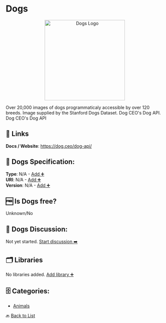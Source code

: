 # Dogs
<p align="center">
    <img width="256" src="https://raw.githubusercontent.com/apis-list/apis-list/main/apis/dogs/logo_256x256.png" alt="Dogs Logo"/>
</p>
Over 20,000 images of dogs programmaticaly accessible by over 120 breeds. Image supplied by the Stanford Dogs Dataset. Dog CEO's Dog API. Dog CEO's Dog API

##  🔗 Links
**Docs / Website**: https://dog.ceo/dog-api/

## 🧬 Dogs Specification:
**Type**: N/A - [Add ➕](https://github.com/apis-list/apis-list/edit/main/apis/dogs/dogs.yaml)  
**URI**: N/A - [Add ➕](https://github.com/apis-list/apis-list/edit/main/apis/dogs/dogs.yaml)  
**Version**: N/A - [Add ➕](https://github.com/apis-list/apis-list/edit/main/apis/dogs/dogs.yaml)

## 🆓 Is Dogs free?
 Unknown/No 

## 💬 Dogs Discussion:
Not yet started. [Start discussion ➡️](https://github.com/apis-list/apis-list/discussions/new)

## 🗂️ Libraries

No libraries added. [Add library ➕](https://github.com/apis-list/apis-list/edit/main/apis/dogs/dogs.yaml)    


## 🗄️ Categories:
- [Animals](https://github.com/apis-list/apis-list#animals-)

🔙  [Back to List](https://github.com/apis-list/apis-list)
